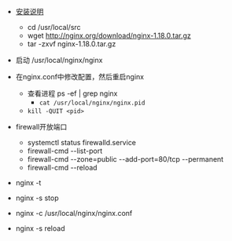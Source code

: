 

+ [安装说明](https://www.nginx.cn/install)
  + cd /usr/local/src
  - wget http://nginx.org/download/nginx-1.18.0.tar.gz
  - tar -zxvf nginx-1.18.0.tar.gz
+ 启动 /usr/local/nginx/nginx
+ 在nginx.conf中修改配置，然后重启nginx
  + 查看进程 ps -ef | grep nginx
    + `cat /usr/local/nginx/nginx.pid`
  + `kill -QUIT <pid>`

+ firewall开放端口
  + systemctl status firewalld.service
  + firewall-cmd --list-port
  + firewall-cmd --zone=public --add-port=80/tcp --permanent
  + firewall-cmd --reload

+ nginx -t
+ nginx -s stop
+ nginx -c /usr/local/nginx/nginx.conf
+ nginx -s reload

